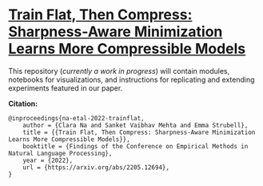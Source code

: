 # [Train Flat, Then Compress: Sharpness-Aware Minimization Learns More Compressible Models](https://arxiv.org/abs/2205.12694)

This repository (*currently a work in progress*) will contain modules, notebooks for visualizations, and instructions for replicating and extending experiments featured in our paper. 


**Citation:**
```
@inproceedings{na-etal-2022-trainflat,
    author = {Clara Na and Sanket Vaibhav Mehta and Emma Strubell},
    title = {{Train Flat, Then Compress: Sharpness-Aware Minimization Learns More Compressible Models}},
    booktitle = {Findings of the Conference on Empirical Methods in Natural Language Processing},
    year = {2022},
    url = {https://arxiv.org/abs/2205.12694},
} 
```